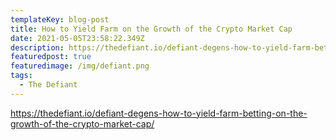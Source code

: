 ```yaml
---
templateKey: blog-post
title: How to Yield Farm on the Growth of the Crypto Market Cap
date: 2021-05-05T23:58:22.349Z
description: https://thedefiant.io/defiant-degens-how-to-yield-farm-betting-on-the-growth-of-the-crypto-market-cap/
featuredpost: true
featuredimage: /img/defiant.png
tags:
  - The Defiant
---
```

https://thedefiant.io/defiant-degens-how-to-yield-farm-betting-on-the-growth-of-the-crypto-market-cap/